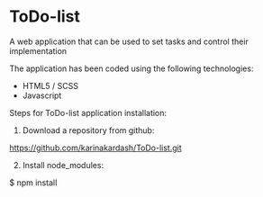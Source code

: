 # ToDo-list
A web application that can be used to set tasks and control their implementation

The application has been coded using the following technologies:
<ul>
 <li>HTML5 / SCSS</li>
 <li>Javascript</li>
</ul>

Steps for ToDo-list application installation:

1. Download a repository from github:

https://github.com/karinakardash/ToDo-list.git

2. Install node_modules:

$ npm install 
